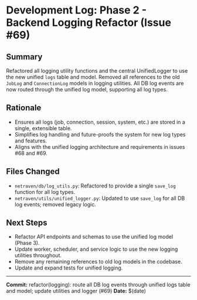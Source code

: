 # Development Log: Phase 2 - Backend Logging Refactor (Issue #69)

## Summary
Refactored all logging utility functions and the central UnifiedLogger to use the new unified `logs` table and model. Removed all references to the old `JobLog` and `ConnectionLog` models in logging utilities. All DB log events are now routed through the unified log model, supporting all log types.

## Rationale
- Ensures all logs (job, connection, session, system, etc.) are stored in a single, extensible table.
- Simplifies log handling and future-proofs the system for new log types and features.
- Aligns with the unified logging architecture and requirements in issues #68 and #69.

## Files Changed
- `netraven/db/log_utils.py`: Refactored to provide a single `save_log` function for all log types.
- `netraven/utils/unified_logger.py`: Updated to use `save_log` for all DB log events; removed legacy logic.

## Next Steps
- Refactor API endpoints and schemas to use the unified log model (Phase 3).
- Update worker, scheduler, and service logic to use the new logging utilities throughout.
- Remove any remaining references to old log models in the codebase.
- Update and expand tests for unified logging.

---
**Commit:** refactor(logging): route all DB log events through unified logs table and model; update utilities and logger (#69)
**Date:** $(date) 